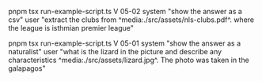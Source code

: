pnpm tsx run-example-script.ts V 05-02 system "show the answer as a csv" user "extract the clubs from ^media:./src/assets/nls-clubs.pdf^. where the league is isthmian premier league"

pnpm tsx run-example-script.ts V 05-01 system "show the answer as a naturalist" user "what is the lizard in the picture and describe any characteristics ^media:./src/assets/lizard.jpg^. The photo was taken in the galapagos"
